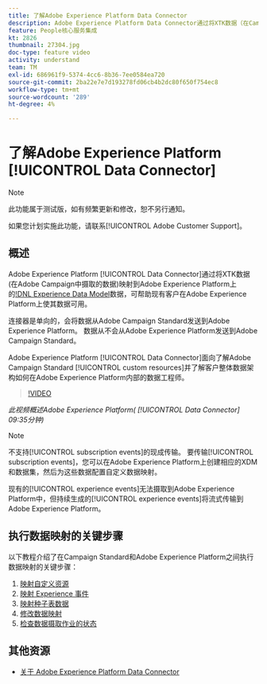 ```yaml
---
title: 了解Adobe Experience Platform Data Connector
description: Adobe Experience Platform Data Connector通过将XTK数据（在Campaign中摄取的数据）映射到Adobe Experience Platform上的Experience Data Model(XDM)数据，帮助现有客户在Adobe Experience Platform上提供其数据。
feature: People核心服务集成
kt: 2826
thumbnail: 27304.jpg
doc-type: feature video
activity: understand
team: TM
exl-id: 686961f9-5374-4cc6-8b36-7ee0584ea720
source-git-commit: 2ba22e7e7d193278fd06cb4b2dc80f650f754ec8
workflow-type: tm+mt
source-wordcount: '289'
ht-degree: 4%

---
```


# 了解Adobe Experience Platform [!UICONTROL Data Connector]

>[!NOTE]
>
>此功能属于测试版，如有频繁更新和修改，恕不另行通知。
>
>如果您计划实施此功能，请联系[!UICONTROL Adobe Customer Support]。

## 概述

Adobe Experience Platform [!UICONTROL Data Connector]通过将XTK数据(在Adobe Campaign中摄取的数据)映射到Adobe Experience Platform上的[!DNL Experience Data Model](XDM)数据，可帮助现有客户在Adobe Experience Platform上使其数据可用。

连接器是单向的，会将数据从Adobe Campaign Standard发送到Adobe Experience Platform。 数据从不会从Adobe Experience Platform发送到Adobe Campaign Standard。

Adobe Experience Platform [!UICONTROL Data Connector]面向了解Adobe Campaign Standard [!UICONTROL custom resources]并了解客户整体数据架构如何在Adobe Experience Platform内部的数据工程师。

>[!VIDEO](https://video.tv.adobe.com/v/27304?quality=12)

*此视频概述Adobe Experience Platform( [!UICONTROL Data Connector] 09:35分钟)*

>[!NOTE]
>
>不支持[!UICONTROL subscription events]的现成传输。 要传输[!UICONTROL subscription events]，您可以在Adobe Experience Platform上创建相应的XDM和数据集，然后为这些数据配置自定义数据映射。
>
>现有的[!UICONTROL experience events]无法摄取到Adobe Experience Platform中，但持续生成的[!UICONTROL experience events]将流式传输到Adobe Experience Platform。

## 执行数据映射的关键步骤

以下教程介绍了在Campaign Standard和Adobe Experience Platform之间执行数据映射的关键步骤：

1. [映射自定义资源](/help/administrating/adobe-experience-platform-data-connector/mapping-custom-resources.md)
2. [映射 Experience 事件](/help/administrating/adobe-experience-platform-data-connector/mapping-experience-events.md)
3. [映射种子表数据](/help/administrating/adobe-experience-platform-data-connector/mapping-seed-table-data.md)
4. [修改数据映射](/help/administrating/adobe-experience-platform-data-connector/modifying-data-mapping.md)
5. [检查数据摄取作业的状态](/help/administrating/adobe-experience-platform-data-connector/checking-status-of-data-ingestion-jobs.md)

## 其他资源

* [关于 Adobe Experience Platform Data Connector](https://experienceleague.adobe.com/docs/campaign-standard/using/integrating-with-adobe-cloud/adobe-experience-platform/data-connector/aep-about-data-connector.html)

